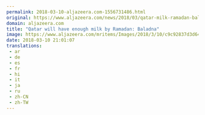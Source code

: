 ```yaml
---
permalink: 2018-03-10-aljazeera.com-1556731486.html
original: https://www.aljazeera.com/news/2018/03/qatar-milk-ramadan-baladna-180310171634022.html
domain: aljazeera.com
title: "Qatar will have enough milk by Ramadan: Baladna"
image: https://www.aljazeera.com/mritems/Images/2018/3/10/c9c92837d3d644e4a94390af47599467_18.jpg
date: 2018-03-10 21:01:07
translations: 
 - ar
 - de
 - es
 - fr
 - hi
 - it
 - ja
 - ru
 - zh-CN
 - zh-TW
---
```


